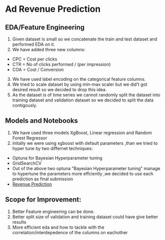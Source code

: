 # Ad Revenue Prediction 

## EDA/Feature Engineering
1. Given dataset is small so we concatenate the train and test dataset and performed EDA on it.
2. We have added three new columns:
  - CPC = Cost per clicks
  - CTR = No of clicks performed / (per impression)
  - COA = Cost / Conversion
3. We have used label encoding on  the categorical feature columns.
4. We tried to scale dataset by using min-max scaler but we did't got desired result so we decided to drop this idea.
5. As the dataset is of time series we cannot randomly split the dataset into training dataset and validation dataset so we decided to split the data contigously.

## Models and Notebooks
1. We have used three models  XgBoost, Linear regression and Random Forest Regressor
2. Initally we were using xgboost with default parameters ,than we tried to hyper tune by two differnet techniques:
  - Optuna for Bayesian Hyperparameter tuning
  - GridSearchCV
  - Out of the above two optuna "Bayesian Hyperparameter tuning" manage to hypertune the parameters more effciently ,we decided to use each prediction as final submission
  - [Revenue Prediction](https://www.kaggle.com/gaurangthakur/revenue-generation)

## Scope for Improvement:
1. Better Feature engineering can be done.
2. Better split size of validation and training dataset could have give better results
3. More efficient eda and how to tackle with the correlation/interdepedence of the columns on eachother
 
